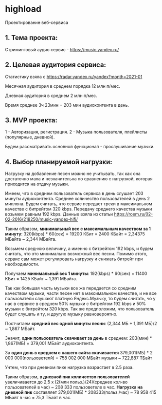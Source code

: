 # highload
Проектирование веб-сервиса

## 1. Тема проекта:
Стриминговый аудио сервис - https://music.yandex.ru/

## 2. Целевая аудитория сервиса:
Статистику взяла с <https://radar.yandex.ru/yandex?month=2021-01>

Месячная аудитория в среднем порядка 12 млн п/мес.

Дневная аудитория в среднем 2 млн п/мес.

Время среднее 3ч 23мин = 203 мин аудиоконтента в день.


## 3. MVP проекта:
 1 - Авторизация, регистрация. 2 - Музыка пользователя, плейлисты (популярные, дневной).  
 
 Будем рассматривать основной функционал - прослушивание музыки.
 

## 4. Выбор планируемой нагрузки:
Нагрузку на добавление песен можно не учитывать, так как она достаточно мала и незначительна по сравнению с нагрузкой, которая приходится на отдачу музыки.

Имеем, что в среднем пользователь сервиса в день слушает 203 минуты аудиоконтента. Среднее количество пользователей в день 2 миллона.
Будем считать, что сервис передает треки в максимальном качестве с битрейтом 320 kbps. Передачу среднего качества музыки возьмем равным 192 kbps.
Данные взяла из статьи <https://roem.ru/02-02-2016/218250/music-yandex-hifi/>

Таким образом, **минимальный вес с максимальным качеством за 1 минуту**: 320(kbps) * 60(сек) = 19200 КБит = 2400 КБайт = 2,34375 МБайта ~ 2,344 МБайта.

Возьмем среднюю величину, а именно с битрейтом 192 kbps, и будем считать, что это минимально возможный вес песни. Помимо этого, сервис сам может регулировать нагрузку и снижать битрейт при необходимости.

Получаем **минимальный вес 1 минуты**: 192(kbps) * 60(сек) = 11400 КБит = 1425 КБайт ~ 1,391 МБайта.


Так как большая часть музыки все же передается со средним качеством музыки, части песен нет в максимальном качестве, и не все пользователи слушают платную Яндекс.Музыку, то будем считать, чо у нас в сервисе в среднем 50% музыки с битрейтом 192 kbps и 50% музыки с битрейтом 320 kbps. Так же предположим, что пользователь будет слушать и ту, и другую музыку равновероятно.

Постчитаем **средний вес одной минуты песни**: (2,344 МБ + 1,391 МБ)/2 ~ 1,867 МБайт.

Значит, **один пользователь скачивает за день** в среднем: 203(мин) * 1,867(МБ) = 379,001 МБайт аудиоконтента.

За **один день в среднем с нашего сайта скачивается** 379,001(МБ) * 2 000 000(пользоветелй) = 758 002 000 МБайт  музыки ~ 722,887 ТБайт

Учтем, что при дневном пике нагрузка возрастает в 2.5 раза.

Таким образом, **в дневной пик количество пользователей** увеличивается до 2,5 x (2(млн польз.)/24)(среднее кол-во пользователей в час) ~ 208 333 пользоветеле в час.
**Нагрузка на дневной пик** составляет 379,001(МБ) * 208333(польз./час) ~ 78 958 415 МБайт в час = 75,3 ТБайт в час.
